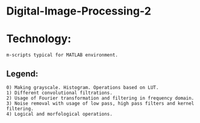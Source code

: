 # Digital-Image-Processing-2

# Technology:
```
m-scripts typical for MATLAB environment.
```

## Legend:
```
0) Making grayscale. Histogram. Operations based on LUT.
1) Different convolutional filtrations.
2) Usage of Fourier transformation and filtering in frequency domain.
3) Noise removal with usage of low pass, high pass filters and kernel filtering.
4) Logical and morfological operations.
```
